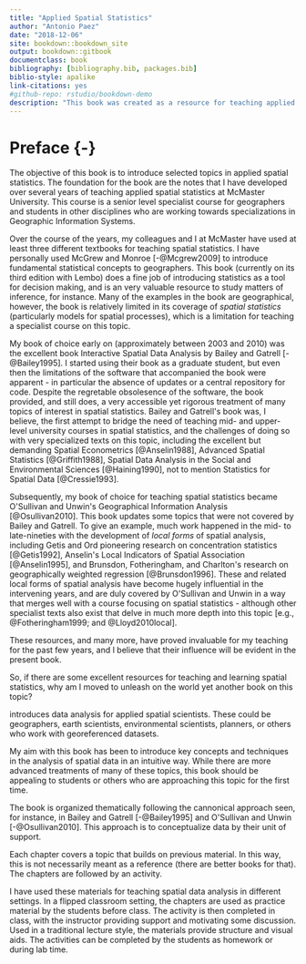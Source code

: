```yaml
--- 
title: "Applied Spatial Statistics"
author: "Antonio Paez"
date: "2018-12-06"
site: bookdown::bookdown_site
output: bookdown::gitbook
documentclass: book
bibliography: [bibliography.bib, packages.bib]
biblio-style: apalike
link-citations: yes
#github-repo: rstudio/bookdown-demo
description: "This book was created as a resource for teaching applied spatial statistics at McMaster University by Antonio Paez, with support from Anastassios Dardas and Rajiv Ubhi."
---
```


# Preface {-}

The objective of this book is to introduce selected topics in applied spatial statistics. The foundation for the book are the notes that I have developed over several years of teaching applied spatial statistics at McMaster University. This course is a senior level specialist course for geographers and students in other disciplines who are working towards specializations in Geographic Information Systems. 

Over the course of the years, my colleagues and I at McMaster have used at least three different textbooks for teaching spatial statistics. I have personally used McGrew and Monroe [-@Mcgrew2009] to introduce fundamental statistical concepts to geographers. This book (currently on its third edition with Lembo) does a fine job of introducing statistics as a tool for decision making, and is an very valuable resource to study matters of inference, for instance. Many of the examples in the book are geographical, however, the book is relatively limited in its coverage of _spatial statistics_ (particularly models for spatial processes), which is a limitation for teaching a specialist course on this topic.

My book of choice early on (approximately between 2003 and 2010) was the excellent book Interactive Spatial Data Analysis by Bailey and Gatrell [-@Bailey1995]. I started using their book as a graduate student, but even then the limitations of the software that accompanied the book were apparent - in particular the absence of updates or a central repository for code. Despite the regretable obsolesence of the software, the book provided, and still does, a very accessible yet rigorous treatment of many topics of interest in spatial statistics. Bailey and Gatrell's book was, I believe, the first attempt to bridge the need of teaching mid- and upper-level university courses in spatial statistics, and the challenges of doing so with very specialized texts on this topic, including the excellent but demanding Spatial Econometrics [@Anselin1988], Advanced Spatial Statistics [@Griffith1988], Spatial Data Analysis in the Social and Environmental Sciences [@Haining1990], not to mention Statistics for Spatial Data [@Cressie1993].

Subsequently, my book of choice for teaching spatial statistics became O'Sullivan and Unwin's Geographical Information Analysis [@Osullivan2010]. This book updates some topics that were not covered by Bailey and Gatrell. To give an example, much work happened in the mid- to late-nineties with the development of _local forms_ of spatial analysis, including Getis and Ord pioneering research on concentration statistics [@Getis1992], Anselin's Local Indicators of Spatial Association [@Anselin1995], and Brunsdon, Fotheringham, and Charlton's research on geographically weighted regression [@Brunsdon1996]. These and related local forms of spatial analysis have become hugely influential in the intervening years, and are duly covered by O'Sullivan and Unwin in a way that merges well with a course focusing on spatial statistics - although other specialist texts also exist that delve in much more depth into this topic [e.g., @Fotheringham1999; and @Lloyd2010local].

These resources, and many more, have proved invaluable for my teaching for the past few years, and I believe that their influence will be evident in the present book.

So, if there are some excellent resources for teaching and learning spatial statistics, why am I moved to unleash on the world yet another book on this topic?



introduces data analysis for applied spatial scientists. These could be geographers, earth scientists, environmental scientists, planners, or others who work with georeferenced datasets.

My aim with this book has been to introduce key concepts and techniques in the analysis of spatial data in an intuitive way. While there are more advanced treatments of many of these topics, this book should be appealing to students or others who are approaching this topic for the first time.

The book is organized thematically following the cannonical approach seen, for instance, in Bailey and Gatrell [-@Bailey1995] and O'Sullivan and Unwin [-@Osullivan2010]. This approach is to conceptualize data by their unit of support.

Each chapter covers a topic that builds on previous material. In this way, this is not necessarily meant as a reference (there are better books for that). The chapters are followed by an activity.

I have used these materials for teaching spatial data analysis in different settings. In a flipped classroom setting, the chapters are used as practice material by the students before class. The activity is then completed in class, with the instructor providing support and motivating some discussion. Used in a traditional lecture style, the materials provide structure and visual aids. The activities can be completed by the students as homework or during lab time.
